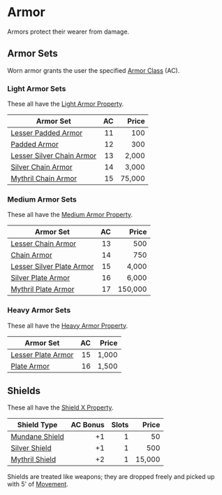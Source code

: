 # Armor

Armors protect their wearer from damage.

## Armor Sets

Worn armor grants the user the specified [Armor Class](../Player%20Characters/Derived%20Statistics/Armor%20Class.md) (AC).

### Light Armor Sets

These all have the [Light Armor Property](Individual%20Item%20Cards/Armors/Armor%20Properties/Light%20Armor%20Property.md).

| Armor Set                                                                                                 |  AC |  Price |
| --------------------------------------------------------------------------------------------------------- | --: | -----: |
| [Lesser Padded Armor](Individual%20Item%20Cards/Armors/Mundane%20Armors/Padded%20Armor.md)                |  11 |    100 |
| [Padded Armor](Individual%20Item%20Cards/Armors/Mundane%20Armors/Padded%20Armor.md)                       |  12 |    300 |
| [Lesser Silver Chain Armor](Individual%20Item%20Cards/Armors/Silvered%20Armors/Silver%20Chain%20Armor.md) |  13 |  2,000 |
| [Silver Chain Armor](Individual%20Item%20Cards/Armors/Silvered%20Armors/Silver%20Chain%20Armor.md)        |  14 |  3,000 |
| [Mythril Chain Armor](Individual%20Item%20Cards/Armors/Mythril%20Armors/Mythril%20Chain%20Armor.md)       |  15 | 75,000 |

### Medium Armor Sets

These all have the [Medium Armor Property](Individual%20Item%20Cards/Armors/Armor%20Properties/Medium%20Armor%20Property.md).

| Armor Set                                                                                                 |  AC |   Price |
| --------------------------------------------------------------------------------------------------------- | --: | ------: |
| [Lesser Chain Armor](Individual%20Item%20Cards/Armors/Mundane%20Armors/Chain%20Armor.md)                  |  13 |     500 |
| [Chain Armor](Individual%20Item%20Cards/Armors/Mundane%20Armors/Chain%20Armor.md)                         |  14 |     750 |
| [Lesser Silver Plate Armor](Individual%20Item%20Cards/Armors/Silvered%20Armors/Silver%20Plate%20Armor.md) |  15 |   4,000 |
| [Silver Plate Armor](Individual%20Item%20Cards/Armors/Silvered%20Armors/Silver%20Plate%20Armor.md)        |  16 |   6,000 |
| [Mythril Plate Armor](Individual%20Item%20Cards/Armors/Mythril%20Armors/Mythril%20Plate%20Armor.md)       |  17 | 150,000 |

### Heavy Armor Sets

These all have the [Heavy Armor Property](Individual%20Item%20Cards/Armors/Armor%20Properties/Heavy%20Armor%20Property.md).

| Armor Set                                                                                |  AC | Price |
| ---------------------------------------------------------------------------------------- | --: | ----: |
| [Lesser Plate Armor](Individual%20Item%20Cards/Armors/Mundane%20Armors/Plate%20Armor.md) |  15 | 1,000 |
| [Plate Armor](Individual%20Item%20Cards/Armors/Mundane%20Armors/Plate%20Armor.md)        |  16 | 1,500 |

## Shields

These all have the [Shield X Property](Individual%20Item%20Cards/Armors/Armor%20Properties/Shield%20X%20Property.md).

| Shield Type                                                                             | AC Bonus | Slots |  Price |
| --------------------------------------------------------------------------------------- | -------: | ----: | -----: |
| [Mundane Shield](Individual%20Item%20Cards/Armors/Mundane%20Armors/Mundane%20Shield.md) |       +1 |     1 |     50 |
| [Silver Shield](Individual%20Item%20Cards/Armors/Silvered%20Armors/Silver%20Shield.md)  |       +1 |     1 |    500 |
| [Mythril Shield](Individual%20Item%20Cards/Armors/Mythril%20Armors/Mythril%20Shield.md) |       +2 |     1 | 15,000 |

Shields are treated like weapons; they are dropped freely and picked up with 5' of [Movement](../Game%20Procedures/Movement.md).
